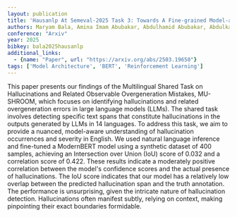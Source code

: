 ```yaml
---
layout: publication
title: 'Hausanlp At Semeval-2025 Task 3: Towards A Fine-grained Model-aware Hallucination Detection'
authors: Maryam Bala, Amina Imam Abubakar, Abdulhamid Abubakar, Abdulkadir Shehu Bichi, Hafsa Kabir Ahmad, Sani Abdullahi Sani, Idris Abdulmumin, Shamsuddeen Hassan Muhamad, Ibrahim Said Ahmad
conference: "Arxiv"
year: 2025
bibkey: bala2025hausanlp
additional_links:
  - {name: "Paper", url: "https://arxiv.org/abs/2503.19650"}
tags: ['Model Architecture', 'BERT', 'Reinforcement Learning']
---
```

This paper presents our findings of the Multilingual Shared Task on
Hallucinations and Related Observable Overgeneration Mistakes, MU-SHROOM, which
focuses on identifying hallucinations and related overgeneration errors in
large language models (LLMs). The shared task involves detecting specific text
spans that constitute hallucinations in the outputs generated by LLMs in 14
languages. To address this task, we aim to provide a nuanced, model-aware
understanding of hallucination occurrences and severity in English. We used
natural language inference and fine-tuned a ModernBERT model using a synthetic
dataset of 400 samples, achieving an Intersection over Union (IoU) score of
0.032 and a correlation score of 0.422. These results indicate a moderately
positive correlation between the model's confidence scores and the actual
presence of hallucinations. The IoU score indicates that our model has a
relatively low overlap between the predicted hallucination span and the truth
annotation. The performance is unsurprising, given the intricate nature of
hallucination detection. Hallucinations often manifest subtly, relying on
context, making pinpointing their exact boundaries formidable.

